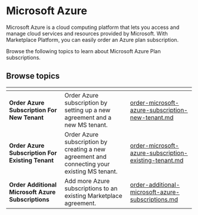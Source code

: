 # Microsoft Azure

Microsoft Azure is a cloud computing platform that lets you access and manage cloud services and resources provided by Microsoft. With Marketplace Platform, you can easily order an Azure plan subscription.

Browse the following topics to learn about Microsoft Azure Plan subscriptions.

## Browse topics

<table data-card-size="large" data-view="cards"><thead><tr><th></th><th></th><th data-hidden data-card-target data-type="content-ref"></th></tr></thead><tbody><tr><td><strong>Order Azure Subscription For New Tenant</strong></td><td>Order Azure subscription by setting up a new agreement and a new MS tenant.</td><td><a href="order-microsoft-azure-subscription-new-tenant.md">order-microsoft-azure-subscription-new-tenant.md</a></td></tr><tr><td><strong>Order Azure Subscription For Existing Tenant</strong></td><td>Order Azure subscription by creating a new agreement and connecting your existing MS tenant.</td><td><a href="order-microsoft-azure-subscription-existing-tenant.md">order-microsoft-azure-subscription-existing-tenant.md</a></td></tr><tr><td><strong>Order Additional Microsoft Azure Subscriptions</strong></td><td>Add more Azure subscriptions to an existing Marketplace agreement.</td><td><a href="order-additional-microsoft-azure-subscriptions.md">order-additional-microsoft-azure-subscriptions.md</a></td></tr></tbody></table>
